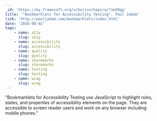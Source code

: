 ```yaml
---
_id: 'https://my.framasoft.org/u/borisschapira/?1eU9gg'
title: '"Bookmarklets for Accessibility Testing", Paul Jadam'
link: 'http://pauljadam.com/bookmarklets/index.html'
date: '2016-08-02'
tags:
    - name: a11y
      slug: a11y
    - name: accessibility
      slug: accessibility
    - name: quality
      slug: quality
    - name: sharemarks
      slug: sharemarks
    - name: testing
      slug: testing
    - name: wcag
      slug: wcag
---
```


<div class="markdown"><p>&quot;Bookmarklets for Accessibility Testing use JavaScript to highlight roles, states, and properties of accessibility elements on the page. They are accessible to screen reader users and work on any browser including mobile phones.&quot;
</p></div>
